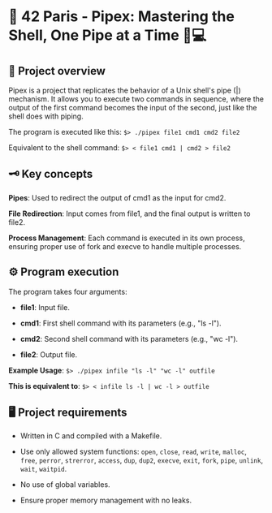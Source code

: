 
# 🚰 42 Paris - Pipex: Mastering the Shell, One Pipe at a Time 🔗💻

## 🚀 Project overview

Pipex is a project that replicates the behavior of a Unix shell's pipe (|) mechanism. It allows you to execute two commands in sequence, where the output of the first command becomes the input of the second, just like the shell does with piping.

The program is executed like this: `$> ./pipex file1 cmd1 cmd2 file2`

Equivalent to the shell command: `$> < file1 cmd1 | cmd2 > file2`



## 🗝️ Key concepts

**Pipes**: Used to redirect the output of cmd1 as the input for cmd2.

**File Redirection**: Input comes from file1, and the final output is written to file2.

**Process Management**: Each command is executed in its own process, ensuring proper use of fork and execve to handle multiple processes.
## ⚙️ Program execution

The program takes four arguments:

- **file1**: Input file.

- **cmd1**: First shell command with its parameters (e.g., "ls -l").

- **cmd2**: Second shell command with its parameters (e.g., "wc -l").

- **file2**: Output file.

**Example Usage**: `$> ./pipex infile "ls -l" "wc -l" outfile`

**This is equivalent to**: `$> < infile ls -l | wc -l > outfile`

## 🖥️ Project requirements

- Written in C and compiled with a Makefile.

- Use only allowed system functions: `open`, `close`, `read`, `write`, `malloc`, `free`, `perror`, `strerror`, `access`, `dup`, `dup2`, `execve`, `exit`, `fork`, `pipe`, `unlink`, `wait`, `waitpid`.

- No use of global variables.

- Ensure proper memory management with no leaks.
